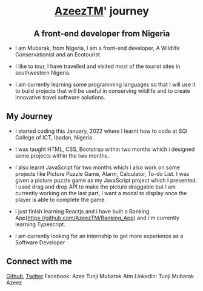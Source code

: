 # <h1 align="center">[AzeezTM](https://github.com/AzeezTM)' journey</h1>
<h2 align="center">A front-end developer from Nigeria</h2>

- I am Mubarak, from Nigeria, I am a front-end developer, A Wildlife Conservationist and an Ecotourist.

- I like to tour, I have travelled and visited most of the tourist sites in southwestern Nigeria.

- I am currently learning some programming languages so that I will use it to build projects that will be useful in conserving wildlife and to create innovative travel software solutions.

## My Journey
- I started coding this January, 2022 where I learnt how to code at SQI College of ICT, Ibadan, Nigeria.

- I was taught HTML, CSS, Bootstrap within two months which i designed some projects within the two months.

- I also learnt JavaScript for two months which I also work on some projects like Picture Puzzle Game, Alarm, Calculator, To-do List. I was given a picture puzzle game as my JavaScript project which I presented. I used drag and drop API to make the picture draggable but I am currently working on the last part, I want a modal to display once the player is able to complete the game.

- i just finish learning Reactjs and i have built a Banking App(https://github.com/AzeezTM/Banking_App) and i'm currently learning Typescript.

- i am currently looking for an internship to get more experience as a Software Developer

## Connect with me

[Github](https://github.com/AzeezTM),
[Twitter](@Azeeztim)
Facebook: Azez Tunji Mubarak Atm
Linkedin: Tunji Mubarak Azeez